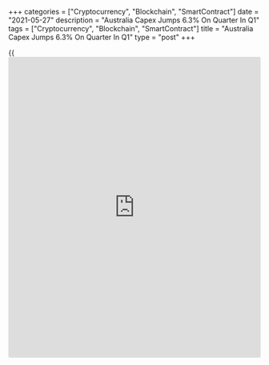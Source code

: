 +++
categories = ["Cryptocurrency", "Blockchain", "SmartContract"]
date = "2021-05-27"
description = "Australia Capex Jumps 6.3% On Quarter In Q1"
tags = ["Cryptocurrency", "Blockchain", "SmartContract"]
title = "Australia Capex Jumps 6.3% On Quarter In Q1"
type = "post"
+++

{{<iframe id="large-banner" src="https://www.bounty.group/#slide=15.0" width="100%" height="600" scrolling="no" style="border: 0px solid rgb(216, 221, 230); border-radius: 3px;">}}

The value of total new capital expenditure was up a seasonally adjusted
6.3 percent on quarter in the first three months of 2021, the Australian
Bureau of Statistics said on Thursday - coming in at A$31.494 billion.

That beat forecasts for an increase of 2.0 percent following the 3.0
percent increase in the three months prior.

Capex for buildings and structures gained 3.8 percent on quarter to
A$16.193 billion and capex for equipment, plants and machinery jumped
9.1 percent to A$15.301 billion.

On a yearly basis, overall capex was up 0.8 percent, buildings and
structures sank 3.4 percent and equipment gained 5.6 percent.

For comments and feedback [contact](https://www.playgroundfx.com/contact/): editorial@rtt[news](https://www.letsplayfx.com/blog/forex-news-website/).com

[Economic News][1]

 **What parts of the world are seeing the best (and worst) economic
performances lately? Click[here][2] to check out our [Econ Scorecard][2]
and find out! See up-to-the-moment [ranking](https://www.playgroundfx.com/blog/crypto-exchange-ranking/)s for the best and worst
performers in [GDP][3], [unemployment rate][4], [inflation][2] and much
more.**

   1. www.rtt[news](https://www.letsplayfx.com/blog/forex-news-website/).com/Content/EconomicNews.aspx
   2. www.rtt[news](https://www.letsplayfx.com/blog/forex-news-website/).com/economic-scorecard/world-rank/CPI/highest-performance.aspx
   3. www.rtt[news](https://www.letsplayfx.com/blog/forex-news-website/).com/economic-scorecard/world-rank/GDP/highest-performance.aspx
   4. www.rtt[news](https://www.letsplayfx.com/blog/forex-news-website/).com/economic-scorecard/world-rank/unemployment-rate/lowest-performance.aspx
